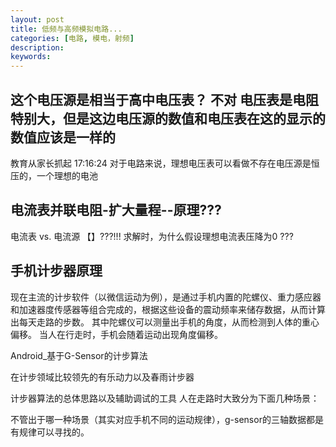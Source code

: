 ```yaml
---
layout: post
title: 低频与高频模拟电路... 
categories: [电路, 模电，射频]
description:  
keywords:  
---
```



## 这个电压源是相当于高中电压表？ 不对 电压表是电阻特别大，但是这边电压源的数值和电压表在这的显示的数值应该是一样的
教育从家长抓起  17:16:24
对于电路来说，理想电压表可以看做不存在电压源是恒压的，一个理想的电池


## 电流表并联电阻-扩大量程--原理???
电流表 vs. 电流源  【】???!!!
求解时，为什么假设理想电流表压降为0 ???


## 手机计步器原理
现在主流的计步软件（以微信运动为例），是通过手机内置的陀螺仪、重力感应器和加速器度传感器等组合完成的，根据这些设备的震动频率来储存数据，从而计算出每天走路的步数。 其中陀螺仪可以测量出手机的角度，从而检测到人体的重心偏移。 当人在行走时，手机会随着运动出现角度偏移。


Android_基于G-Sensor的计步算法

在计步领域比较领先的有乐动力以及春雨计步器

计步器算法的总体思路以及辅助调试的工具
人在走路时大致分为下面几种场景：

不管出于哪一种场景（其实对应手机不同的运动规律），g-sensor的三轴数据都是有规律可以寻找的。